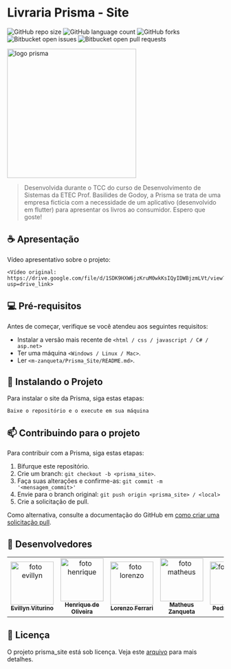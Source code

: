 # Livraria Prisma - Site

![GitHub repo size](https://img.shields.io/github/repo-size/m-zanqueta/prisma_mobile?style=for-the-badge)
![GitHub language count](https://img.shields.io/github/languages/count/m-zanqueta/prisma_mobile?style=for-the-badge)
![GitHub forks](https://img.shields.io/github/forks/m-zanqueta/prisma_mobile?style=for-the-badge)
![Bitbucket open issues](https://img.shields.io/bitbucket/issues/m-zanqueta/prisma_mobile?style=for-the-badge)
![Bitbucket open pull requests](https://img.shields.io/bitbucket/pr-raw/m-zanqueta/prisma_mobile?style=for-the-badge)


<img src="https://github.com/user-attachments/assets/e52d2376-bdd8-43bc-98ac-5799331bcc0e" width="300px;" alt="logo prisma"/><br>


> Desenvolvida durante o TCC do curso de Desenvolvimento de Sistemas da ETEC Prof. Basilides de Godoy, a Prisma se trata de uma empresa ficticia
> com a necessidade de um aplicativo (desenvolvido em flutter) para apresentar os livros ao consumidor.
> Espero que goste!

## ☕ Apresentação

Vídeo apresentativo sobre o projeto:

```
<Vídeo original: https://drive.google.com/file/d/1SDK9HXW6jzKruM0wkKsIQyIDWBjzmLVt/view?usp=drive_link>
```

## 💻 Pré-requisitos

Antes de começar, verifique se você atendeu aos seguintes requisitos:

- Instalar a versão mais recente de `<html / css / javascript / C# / asp.net>`
- Ter uma máquina `<Windows / Linux / Mac>`.
- Ler `<m-zanqueta/Prisma_Site/README.md>`.

## 🚀 Instalando o Projeto

Para instalar o site da Prisma, siga estas etapas:

```
Baixe o repositório e o execute em sua máquina
```

## 📫 Contribuindo para o projeto

Para contribuir com a Prisma, siga estas etapas:

1. Bifurque este repositório.
2. Crie um branch: `git checkout -b <prisma_site>`.
3. Faça suas alterações e confirme-as: `git commit -m '<mensagem_commit>'`
4. Envie para o branch original: `git push origin <prisma_site> / <local>`
5. Crie a solicitação de pull.

Como alternativa, consulte a documentação do GitHub em [como criar uma solicitação pull](https://help.github.com/en/github/collaborating-with-issues-and-pull-requests/creating-a-pull-request).

## 🤝 Desenvolvedores

<table>
  <tr>
    <td align="center">
      <a href="https://github.com/evyvitu" title=link evillyn">
        <img src="https://avatars.githubusercontent.com/u/164200279" width="100px;" alt="foto evillyn"/><br>
        <sub>
          <b>Evillyn Viturino</b>
        </sub>
      </a>
    </td>
    <td align="center">
      <a href="https://github.com/herqoliveira" title="link henrique">
        <img src="https://avatars.githubusercontent.com/u/137454205" width="100px;" alt="foto henrique"/><br>
        <sub>
          <b>Henrique de Oliveira</b>
        </sub>
      </a>
    </td>
    <td align="center">
      <a href="https://github.com/FerrariAggio" title="link lorenzo">
        <img src="https://avatars.githubusercontent.com/u/143631388" width="100px;" alt="foto lorenzo"/><br>
        <sub>
          <b>Lorenzo Ferrari</b>
        </sub>
      </a>
    </td>
    <td align="center">
      <a href="https://github.com/m-zanqueta" title="link matheus">
        <img src="https://avatars.githubusercontent.com/u/164265012?v=4" width="100px;" alt="foto matheus"/><br>
        <sub>
          <b>Matheus Zanqueta</b>
        </sub>
      </a>
    </td>
      <td align="center">
      <a href="https://github.com/pbielz" title="link pedrok">
        <img src="https://avatars.githubusercontent.com/u/142752191?v=4" width="100px;" alt="foto pedro"/><br>
        <sub>
          <b>Pedro Gabriel</b>
        </sub>
      </a>
    </td>
      <td align="center">
      <a href="https://github.com/victormlaker" title="foto victor">
        <img src="https://avatars.githubusercontent.com/u/137333821?v=4" width="100px;" alt="foto victor"/><br>
        <sub>
          <b>Victor Mlaker</b>
        </sub>
      </a>
    </td>
  </tr>
</table>


## 📝 Licença

O projeto prisma_site está sob licença. Veja este [arquivo](LICENSE.md) para mais detalhes. 

